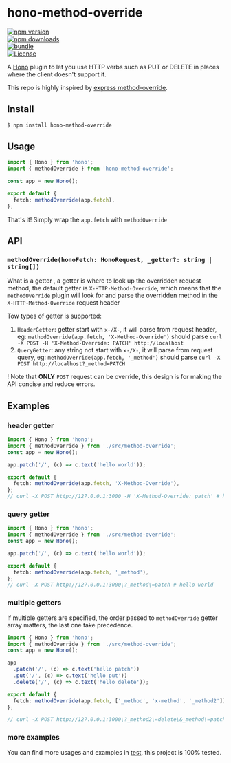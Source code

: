 # hono-method-override

[![npm version][npm-version-src]][npm-version-href]  
[![npm downloads][npm-downloads-src]][npm-downloads-href]  
[![bundle][bundle-src]][bundle-href]  
[![License][license-src]][license-href]

A [Hono](https://hono.dev/) plugin to let you use HTTP verbs such as PUT or DELETE in places where the client doesn't support it.

This repo is highly inspired by [express method-override](https://github.com/expressjs/method-override).

## Install

```bash
$ npm install hono-method-override
```

## Usage

```typescript
import { Hono } from 'hono';
import { methodOverride } from 'hono-method-override';

const app = new Hono();

export default {
  fetch: methodOverride(app.fetch),
};
```

That's it! Simply wrap the `app.fetch` with `methodOverride`

## API

### `methodOverride(honoFetch: HonoRequest, _getter?: string | string[])`

What is a getter , a getter is where to look up the overridden request method, the default getter is `X-HTTP-Method-Override`, which means that the `methodOverride` plugin will look for and parse the overridden method in the `X-HTTP-Method-Override` request header

Tow types of getter is supported:

1. `HeaderGetter`: getter start with `x-/X-`, it will parse from request header, eg: `methodOverride(app.fetch, 'X-Method-Override')` should parse `curl -X POST -H 'X-Method-Override: PATCH' http://localhost`
2. `QueryGetter`: any string not start with `x-/X-`, it will parse from request query, eg: `methodOverride(app.fetch, '_method')` should parse `curl -X POST http://localhost?_method=PATCH`

! Note that **ONLY** `POST` request can be override, this design is for making the API concise and reduce errors.

## Examples

### header getter

```typescript
import { Hono } from 'hono';
import { methodOverride } from './src/method-override';
const app = new Hono();

app.patch('/', (c) => c.text('hello world'));

export default {
  fetch: methodOverride(app.fetch, 'X-Method-Override'),
};
// curl -X POST http://127.0.0.1:3000 -H 'X-Method-Override: patch' # hello world
```

### query getter

```typescript
import { Hono } from 'hono';
import { methodOverride } from './src/method-override';
const app = new Hono();

app.patch('/', (c) => c.text('hello world'));

export default {
  fetch: methodOverride(app.fetch, '_method'),
};
// curl -X POST http://127.0.0.1:3000\?_method\=patch # hello world
```

### multiple getters

If multiple getters are specified, the order passed to `methodOverride` getter array matters, the last one take precedence.

```typescript
import { Hono } from 'hono';
import { methodOverride } from './src/method-override';
const app = new Hono();

app
  .patch('/', (c) => c.text('hello patch'))
  .put('/', (c) => c.text('hello put'))
  .delete('/', (c) => c.text('hello delete'));

export default {
  fetch: methodOverride(app.fetch, ['_method', 'x-method', '_method2']),
};

// curl -X POST http://127.0.0.1:3000\?_method2\=delete\&_method\=patch -H 'x-method: put' # hello delete
```

### more examples

You can find more usages and examples in [test]('./src/method-override.spec.ts'), this project is 100% tested.

<!-- Badges -->

[npm-version-src]: https://img.shields.io/npm/v/hono-method-override
[npm-version-href]: https://npmjs.com/package/hono-method-override
[npm-downloads-src]: https://img.shields.io/npm/dm/hono-method-override
[npm-downloads-href]: https://npmjs.com/package/hono-method-override
[bundle-src]: https://img.shields.io/bundlephobia/minzip/hono-method-override
[bundle-href]: https://bundlephobia.com/result?p=hono-method-override
[license-src]: https://img.shields.io/github/license/bingtsingw/hono-method-override.svg
[license-href]: https://github.com/bingtsingw/hono-method-override/blob/main/LICENSE
